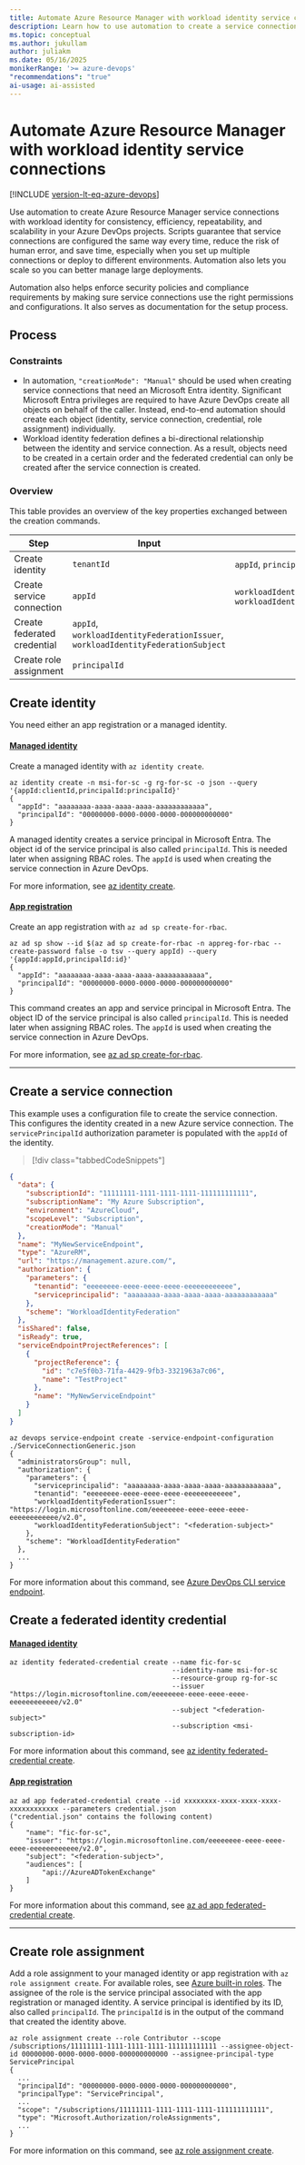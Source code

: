 ```yaml
---
title: Automate Azure Resource Manager with workload identity service connections
description: Learn how to use automation to create a service connection in Azure Pipelines with workload identity.
ms.topic: conceptual
ms.author: jukullam
author: juliakm
ms.date: 05/16/2025
monikerRange: '>= azure-devops'
"recommendations": "true"
ai-usage: ai-assisted
---
```


# Automate Azure Resource Manager with workload identity service connections

[!INCLUDE [version-lt-eq-azure-devops](../../includes/version-lt-eq-azure-devops.md)]

Use automation to create Azure Resource Manager service connections with workload identity for consistency, efficiency, repeatability, and scalability in your Azure DevOps projects. Scripts guarantee that service connections are configured the same way every time, reduce the risk of human error, and save time, especially when you set up multiple connections or deploy to different environments. Automation also lets you scale so you can better manage large deployments.

Automation also helps enforce security policies and compliance requirements by making sure service connections use the right permissions and configurations. It also serves as documentation for the setup process.

## Process

### Constraints

- In automation, `"creationMode": "Manual"` should be used when creating service connections that need an Microsoft Entra identity. Significant Microsoft Entra privileges are required to have Azure DevOps create all objects on behalf of the caller. Instead, end-to-end automation should create each object (identity, service connection, credential, role assignment) individually.
- Workload identity federation defines a bi-directional relationship between the identity and service connection. As a result, objects need to be created in a certain order and the federated credential can only be created after the service connection is created. 

### Overview

This table provides an overview of the key properties exchanged between the creation commands.

| Step                        | Input                  | Output                  |
|-----------------------------|------------------------|-------------------------|
| Create identity             | `tenantId`             | `appId`, `principalId`  |
| Create service connection   | `appId`                | `workloadIdentityFederationIssuer`, `workloadIdentityFederationSubject` |
| Create federated credential | `appId`, `workloadIdentityFederationIssuer`, `workloadIdentityFederationSubject` | |
| Create role assignment      | `principalId`          |                         |

## Create identity
You need either an app registration or a managed identity.

#### [Managed identity](#tab/managed-identity)

Create a managed identity with `az identity create`. 

```azurecli
az identity create -n msi-for-sc -g rg-for-sc -o json --query '{appId:clientId,principalId:principalId}'
{
  "appId": "aaaaaaaa-aaaa-aaaa-aaaa-aaaaaaaaaaaa",
  "principalId": "00000000-0000-0000-0000-000000000000"
}
```

A managed identity creates a service principal in Microsoft Entra. The object id of the service principal is also called `principalId`. This is needed later when assigning RBAC roles. The `appId` is used when creating the service connection in Azure DevOps.

For more information, see [az identity create](/cli/azure/identity?view=azure-cli-latest#az-identity-create).

#### [App registration](#tab/app-registration)

Create an app registration with `az ad sp create-for-rbac`. 

```azurecli
az ad sp show --id $(az ad sp create-for-rbac -n appreg-for-rbac --create-password false -o tsv --query appId) --query '{appId:appId,principalId:id}'
{
  "appId": "aaaaaaaa-aaaa-aaaa-aaaa-aaaaaaaaaaaa",
  "principalId": "00000000-0000-0000-0000-000000000000"
}
```

This command creates an app and service principal in Microsoft Entra. The object ID of the service principal is also called `principalId`. This is needed later when assigning RBAC roles. The `appId` is used when creating the service connection in Azure DevOps.

For more information, see [az ad sp create-for-rbac](/cli/azure/ad/sp?view=azure-cli-latest#az-ad-sp-create-for-rbac).

---

## Create a service connection

This example uses a configuration file to create the service connection. This configures the identity created in a new Azure service connection. The `servicePrincipalId` authorization parameter is populated with the `appId` of the identity.

> [!div class="tabbedCodeSnippets"]
```json	
{
  "data": {
    "subscriptionId": "11111111-1111-1111-1111-111111111111",
    "subscriptionName": "My Azure Subscription",
    "environment": "AzureCloud",
    "scopeLevel": "Subscription",
    "creationMode": "Manual"
  },
  "name": "MyNewServiceEndpoint",
  "type": "AzureRM",
  "url": "https://management.azure.com/",
  "authorization": {
    "parameters": {
      "tenantid": "eeeeeeee-eeee-eeee-eeee-eeeeeeeeeeee",
      "serviceprincipalid": "aaaaaaaa-aaaa-aaaa-aaaa-aaaaaaaaaaaa"
    },
    "scheme": "WorkloadIdentityFederation"
  },
  "isShared": false,
  "isReady": true,
  "serviceEndpointProjectReferences": [
    {
      "projectReference": {
        "id": "c7e5f0b3-71fa-4429-9fb3-3321963a7c06",
        "name": "TestProject"
      },
      "name": "MyNewServiceEndpoint"
    }
  ]
}
```

```azurecli
az devops service-endpoint create -service-endpoint-configuration ./ServiceConnectionGeneric.json
{
  "administratorsGroup": null,
  "authorization": {
    "parameters": {
      "serviceprincipalid": "aaaaaaaa-aaaa-aaaa-aaaa-aaaaaaaaaaaa",
      "tenantid": "eeeeeeee-eeee-eeee-eeee-eeeeeeeeeeee",
      "workloadIdentityFederationIssuer": "https://login.microsoftonline.com/eeeeeeee-eeee-eeee-eeee-eeeeeeeeeeee/v2.0",
      "workloadIdentityFederationSubject": "<federation-subject>"
    },
    "scheme": "WorkloadIdentityFederation"
  },
  ...
}
```

For more information about this command, see [Azure DevOps CLI service endpoint](../../cli/service-endpoint.md).

## Create a federated identity credential

#### [Managed identity](#tab/managed-identity)

```azurecli
az identity federated-credential create --name fic-for-sc 
                                        --identity-name msi-for-sc  
                                        --resource-group rg-for-sc 
                                        --issuer "https://login.microsoftonline.com/eeeeeeee-eeee-eeee-eeee-eeeeeeeeeeee/v2.0" 
                                        --subject "<federation-subject>" 
                                        --subscription <msi-subscription-id>
```

For more information about this command, see [az identity federated-credential create](/cli/azure/identity/federated-credential?view=azure-cli-latest#az-identity-federated-credential-create).

#### [App registration](#tab/app-registration)

```azurecli
az ad app federated-credential create --id xxxxxxxx-xxxx-xxxx-xxxx-xxxxxxxxxxxx --parameters credential.json
("credential.json" contains the following content)
{
    "name": "fic-for-sc",
    "issuer": "https://login.microsoftonline.com/eeeeeeee-eeee-eeee-eeee-eeeeeeeeeeee/v2.0",
    "subject": "<federation-subject>",
    "audiences": [
        "api://AzureADTokenExchange"
    ]
}
```

For more information about this command, see [az ad app federated-credential create](/cli/azure/ad/app/federated-credential?view=azure-cli-latest#az-ad-app-federated-credential-create).

---

## Create role assignment

Add a role assignment to your managed identity or app registration with `az role assignment create`. For available roles, see [Azure built-in roles](/azure/role-based-access-control/built-in-roles). The assignee of the role is the service principal associated with the app registration or managed identity. A service principal is identified by its ID, also called `principalId`. The `principalId` is in the output of the command that created the identity above.

```azurecli
az role assignment create --role Contributor --scope /subscriptions/11111111-1111-1111-1111-111111111111 --assignee-object-id 00000000-0000-0000-0000-000000000000 --assignee-principal-type ServicePrincipal
{
  ...
  "principalId": "00000000-0000-0000-0000-000000000000",
  "principalType": "ServicePrincipal",
  ...
  "scope": "/subscriptions/11111111-1111-1111-1111-111111111111",
  "type": "Microsoft.Authorization/roleAssignments",
  ...
}
```

For more information on this command, see [az role assignment create](/cli/azure/role/assignment?view=azure-cli-latest#az-role-assignment-create).